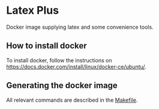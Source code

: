 # Latex Plus

Docker image supplying latex and some convenience tools.

## How to install docker

To install docker, follow the instructions on https://docs.docker.com/install/linux/docker-ce/ubuntu/.

## Generating the docker image

All relevant commands are described in the [Makefile](Makefile).
